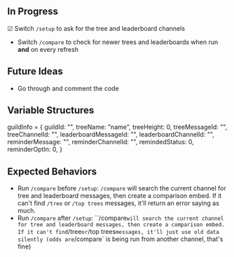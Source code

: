 ## In Progress
☑ Switch `/setup` to ask for the tree and leaderboard channels
* Switch `/compare` to check for newer trees and leaderboards when run **and** on every refresh

## Future Ideas
* Go through and comment the code

## Variable Structures

guildInfo = {
    guildId: "",
    treeName: "name",
    treeHeight: 0,
    treeMessageId: "",
    treeChannelId: "",
    leaderboardMessageId: "",
    leaderboardChannelId: "",
    reminderMessage: "",
    reminderChannelId: "",
    remindedStatus: 0,
    reminderOptIn: 0,
}

## Expected Behaviors

* Run `/compare` before `/setup`: `/compare` will search the current channel for tree and leaderboard messages, then create a comparison embed. If it can't find `/tree` or `/top trees` messages, it'll return an error saying as much.
* Run `/compare` after `/setup`: ``/compare` will search the current channel for tree and leaderboard messages, then create a comparison embed. If it can't find `/tree` or `/top trees` messages, it'll just use old data silently (odds are `/compare` is being run from another channel, that's fine)
